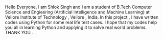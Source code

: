 Hello Everyone. I am Shlok Singh and I am a student of B.Tech Computer Science and Engieering (Artificial Intelligence and Machine Learning) at Vellore Institute of Technology , Vellore , India.
In this project , I have written codes using Python for some real life test cases.
I hope that my codes help you all in learning Python and applying it to solve real world problems.
THANK YOU .
